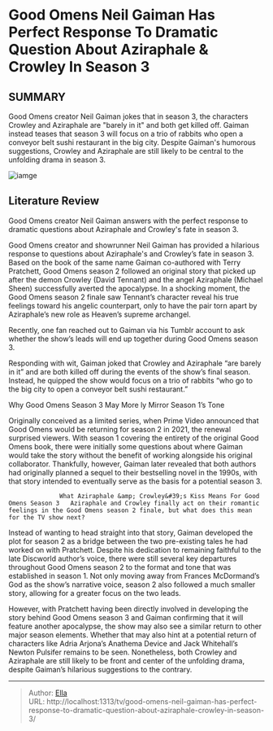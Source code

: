 # Good Omens Neil Gaiman Has Perfect Response To Dramatic Question About Aziraphale &amp; Crowley In Season 3


## SUMMARY 



  Good Omens creator Neil Gaiman jokes that in season 3, the characters Crowley and Aziraphale are &#34;barely in it&#34; and both get killed off.   Gaiman instead teases that season 3 will focus on a trio of rabbits who open a conveyor belt sushi restaurant in the big city.   Despite Gaiman&#39;s humorous suggestions, Crowley and Aziraphale are still likely to be central to the unfolding drama in season 3.  

![iamge](https://static1.srcdn.com/wordpress/wp-content/uploads/2024/01/david-tennant-and-martin-sheen-in-good-omens-season-2.jpg)

## Literature Review
Good Omens creator Neil Gaiman answers with the perfect response to dramatic questions about Aziraphale and Crowley&#39;s fate in season 3.




Good Omens creator and showrunner Neil Gaiman has provided a hilarious response to questions about Aziraphale&#39;s and Crowley’s fate in season 3. Based on the book of the same name Gaiman co-authored with Terry Pratchett, Good Omens season 2 followed an original story that picked up after the demon Crowley (David Tennant) and the angel Aziraphale (Michael Sheen) successfully averted the apocalypse. In a shocking moment, the Good Omens season 2 finale saw Tennant’s character reveal his true feelings toward his angelic counterpart, only to have the pair torn apart by Aziraphale’s new role as Heaven’s supreme archangel.




Recently, one fan reached out to Gaiman via his Tumblr account to ask whether the show’s leads will end up together during Good Omens season 3.

  

Responding with wit, Gaiman joked that Crowley and Aziraphale “are barely in it” and are both killed off during the events of the show’s final season. Instead, he quipped the show would focus on a trio of rabbits “who go to the big city to open a conveyor belt sushi restaurant.”


 Why Good Omens Season 3 May More  ly Mirror Season 1’s Tone 
          

Originally conceived as a limited series, when Prime Video announced that Good Omens would be returning for season 2 in 2021, the renewal surprised viewers. With season 1 covering the entirety of the original Good Omens book, there were initially some questions about where Gaiman would take the story without the benefit of working alongside his original collaborator. Thankfully, however, Gaiman later revealed that both authors had originally planned a sequel to their bestselling novel in the 1990s, with that story intended to eventually serve as the basis for a potential season 3.




                  What Aziraphale &amp; Crowley&#39;s Kiss Means For Good Omens Season 3   Aziraphale and Crowley finally act on their romantic feelings in the Good Omens season 2 finale, but what does this mean for the TV show next?    

Instead of wanting to head straight into that story, Gaiman developed the plot for season 2 as a bridge between the two pre-existing tales he had worked on with Pratchett. Despite his dedication to remaining faithful to the late Discworld author’s voice, there were still several key departures throughout Good Omens season 2 to the format and tone that was established in season 1. Not only moving away from Frances McDormand’s God as the show’s narrative voice, season 2 also followed a much smaller story, allowing for a greater focus on the two leads.

However, with Pratchett having been directly involved in developing the story behind Good Omens season 3 and Gaiman confirming that it will feature another apocalypse, the show may also see a similar return to other major season elements. Whether that may also hint at a potential return of characters like Adria Arjona’s Anathema Device and Jack Whitehall’s Newton Pulsifer remains to be seen. Nonetheless, both Crowley and Aziraphale are still likely to be front and center of the unfolding drama, despite Gaiman’s hilarious suggestions to the contrary.






---

> Author: [Ella](https://instagram.hk.cn/)  
> URL: http://localhost:1313/tv/good-omens-neil-gaiman-has-perfect-response-to-dramatic-question-about-aziraphale-crowley-in-season-3/  

